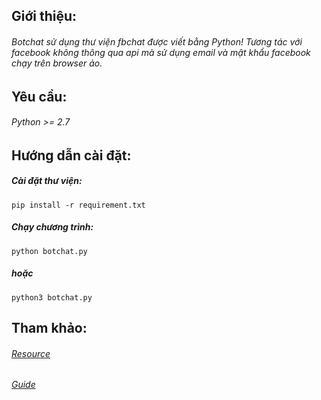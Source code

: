 ## Giới thiệu:
###### Botchat sử dụng thư viện fbchat được viết bằng Python! Tương tác với facebook không thông qua api mà sử dụng email và mật khẩu facebook chạy trên browser ảo.

## Yêu cầu:
###### Python >= 2.7
## Hướng dẫn cài đặt:
##### Cài đặt thư viện:
`pip install -r requirement.txt`
##### Chạy chương trình:
`python botchat.py`
##### hoặc
`python3 botchat.py`
## Tham khảo:
###### [Resource](https://github.com/carpedm20/fbchat/)
###### [Guide](https://fbchat.readthedocs.io/en/master/)
